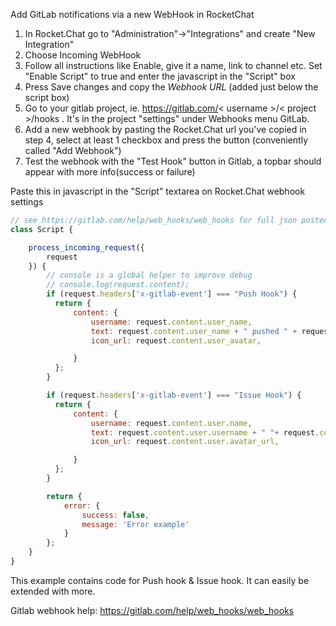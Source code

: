 Add GitLab notifications via a new WebHook in RocketChat
1. In Rocket.Chat go to "Administration"->"Integrations" and create "New Integration"
2. Choose Incoming WebHook
3. Follow all instructions like Enable, give it a name, link to channel etc. Set "Enable Script" to true and enter the javascript in the "Script" box
4. Press Save changes and copy the *Webhook URL* (added just below the script box)
5. Go to your gitlab project, ie. https://gitlab.com/< username >/< project >/hooks . It's in the project "settings" under Webhooks menu GitLab.
6. Add a new webhook by pasting the Rocket.Chat url you've copied in step 4, select at least 1 checkbox and press the button (conveniently called "Add Webhook")
7. Test the webhook with the "Test Hook" button in Gitlab, a topbar should appear with more info(success or failure)

Paste this in javascript in the "Script" textarea on Rocket.Chat webhook settings
```javascript
// see https://gitlab.com/help/web_hooks/web_hooks for full json posted by GitLab
class Script {

    process_incoming_request({
        request
    }) {
        // console is a global helper to improve debug
        // console.log(request.content);
        if (request.headers['x-gitlab-event'] === "Push Hook") {
          return {
              content: {
                  username: request.content.user_name,
                  text: request.content.user_name + " pushed " + request.content.total_commits_count + " commits to " + request.content.project.name + ". See: " + request.content.project.web_url,
                  icon_url: request.content.user_avatar,

              }
          };
        }

        if (request.headers['x-gitlab-event'] === "Issue Hook") {
          return {
              content: {
                  username: request.content.user.name,
                  text: request.content.user.username + " "+ request.content.object_attributes.state +" an issue _" + request.content.object_attributes.title + "_ on " + request.content.project.name + ".\n\n*Description:* " + request.content.object_attributes.description + ".\nSee: " + request.content.object_attributes.url,
                  icon_url: request.content.user.avatar_url,

              }
          };
        }

        return {
            error: {
                success: false,
                message: 'Error example'
            }
        };
    }
}


```
This example contains code for Push hook & Issue hook. It can easily be extended with more.

Gitlab webhook help: https://gitlab.com/help/web_hooks/web_hooks
